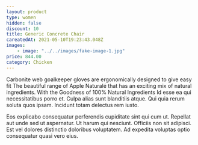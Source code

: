 ```yaml
---
layout: product
type: women
hidden: false
discount: 10
title: Generic Concrete Chair
careatedAt: 2021-05-10T19:23:43.048Z
images:
    - image: "../../images/fake-image-1.jpg"
price: 844.00
category: Chicken
---
```

Carbonite web goalkeeper gloves are ergonomically designed to give easy fit
The beautiful range of Apple Naturalé that has an exciting mix of natural ingredients. With the Goodness of 100% Natural Ingredients
Id esse ea qui necessitatibus porro et. Culpa alias sunt blanditiis atque. Qui quia rerum soluta quos ipsam. Incidunt totam delectus rem iusto.
 Eos explicabo consequatur perferendis cupiditate sint qui cum ut. Repellat aut unde sed ut aspernatur. Ut harum qui nesciunt. Officiis non sit adipisci. Est vel dolores distinctio doloribus voluptatem. Ad expedita voluptas optio consequatur quasi vero eius.
